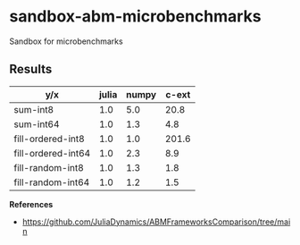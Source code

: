 # sandbox-abm-microbenchmarks
Sandbox for microbenchmarks

## Results
|        y/x         | julia | numpy | c-ext |
|--------------------|-------|-------|-------|
|      sum-int8      |  1.0  |  5.0  | 20.8  |
|     sum-int64      |  1.0  |  1.3  |  4.8  |
| fill-ordered-int8  |  1.0  |  1.0  | 201.6 |
| fill-ordered-int64 |  1.0  |  2.3  |  8.9  |
|  fill-random-int8  |  1.0  |  1.3  |  1.8  |
| fill-random-int64  |  1.0  |  1.2  |  1.5  |

**References**
- https://github.com/JuliaDynamics/ABMFrameworksComparison/tree/main
